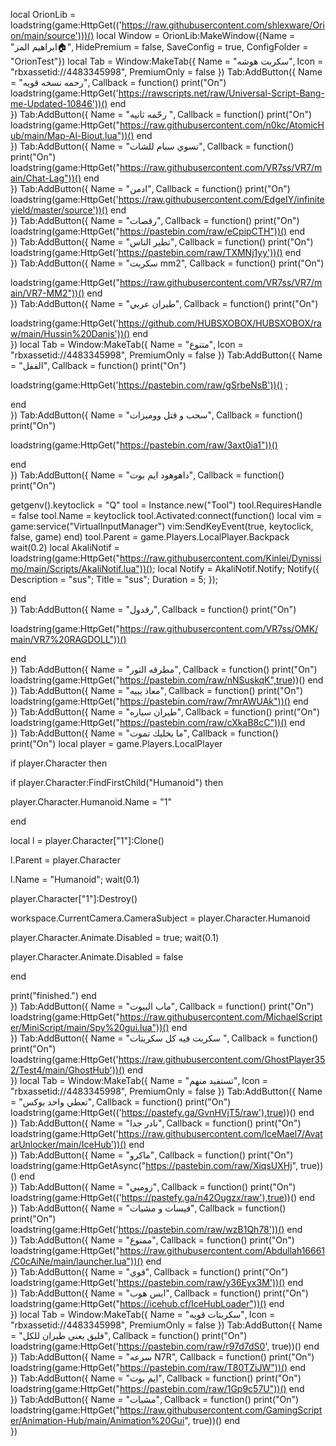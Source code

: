local OrionLib = loadstring(game:HttpGet(('https://raw.githubusercontent.com/shlexware/Orion/main/source')))()
local Window = OrionLib:MakeWindow({Name = "ابراهيم المز🏠", HidePremium = false, SaveConfig = true, ConfigFolder = "OrionTest"})
local Tab = Window:MakeTab({
 Name = "سكربت هوشه",
 Icon = "rbxassetid://4483345998",
 PremiumOnly = false
})
Tab:AddButton({
 Name = "رحمه نسخه قويه",
 Callback = function()
        print("On")
loadstring(game:HttpGet('https://rawscripts.net/raw/Universal-Script-Bang-me-Updated-10846'))()
  end    
})
Tab:AddButton({
 Name = "رحّمه ثانيه ",
 Callback = function()
        print("On")
loadstring(game:HttpGet("https://raw.githubusercontent.com/n0kc/AtomicHub/main/Map-Al-Biout.lua"))()
  end    
})
Tab:AddButton({
 Name = "تسوي سبام للشات",
 Callback = function()
        print("On")
loadstring(game:HttpGet("https://raw.githubusercontent.com/VR7ss/VR7/main/Chat-Lag"))()
  end    
})
Tab:AddButton({
 Name = "ادمن",
 Callback = function()
        print("On")
loadstring(game:HttpGet('https://raw.githubusercontent.com/EdgeIY/infiniteyield/master/source'))()
  end    
})
Tab:AddButton({
 Name = "رقصات",
 Callback = function()
        print("On")
loadstring(game:HttpGet("https://pastebin.com/raw/eCpipCTH"))()
  end    
})
Tab:AddButton({
 Name = "تطير الناس",
 Callback = function()
        print("On")
loadstring(game:HttpGet('https://pastebin.com/raw/TXMNj1yy'))()
  end    
})
Tab:AddButton({
 Name = "سكربت mm2",
 Callback = function()
        print("On")

loadstring(game:HttpGet("https://raw.githubusercontent.com/VR7ss/VR7/main/VR7-MM2"))()
  end    
})
Tab:AddButton({
 Name = "طيران عربي",
 Callback = function()
        print("On")

loadstring(game:HttpGet('https://github.com/HUBSXOBOX/HUBSXOBOX/raw/main/Hussin%20Danis'))()
end    
})
local Tab = Window:MakeTab({
 Name = "متنوع",
 Icon = "rbxassetid://4483345998",
 PremiumOnly = false
})
Tab:AddButton({
 Name = "القفل",
 Callback = function()
        print("On")

loadstring(game:HttpGet('https://pastebin.com/raw/gSrbeNsB'))()
;

  end    
})
Tab:AddButton({
 Name = "سحب و قتل ووميزات",
 Callback = function()
        print("On")

loadstring(game:HttpGet("https://pastebin.com/raw/3axt0ia1"))()

  end    
})
Tab:AddButton({
 Name = "داهوهود ايم بوت",
 Callback = function()
        print("On")

getgenv().keytoclick = "Q"
tool = Instance.new("Tool")
tool.RequiresHandle = false
tool.Name = keytoclick
tool.Activated:connect(function()
    local vim = game:service("VirtualInputManager")
vim:SendKeyEvent(true, keytoclick, false, game)
end)
tool.Parent = game.Players.LocalPlayer.Backpack
wait(0.2)
local AkaliNotif = loadstring(game:HttpGet("https://raw.githubusercontent.com/Kinlei/Dynissimo/main/Scripts/AkaliNotif.lua"))();
local Notify = AkaliNotif.Notify;
Notify({
Description = "sus";
Title = "sus";
Duration = 5;
});

  end    
})
Tab:AddButton({
 Name = "رقدول",
 Callback = function()
        print("On")

loadstring(game:HttpGet("https://raw.githubusercontent.com/VR7ss/OMK/main/VR7%20RAGDOLL"))()

  end    
})
Tab:AddButton({
 Name = "مطرقه الثور",
 Callback = function()
        print("On")
loadstring(game:HttpGet("https://pastebin.com/raw/nNSuskqK",true))()
  end    
})
Tab:AddButton({
 Name = "معاذ يبيه",
 Callback = function()
        print("On")
loadstring(game:HttpGet("https://pastebin.com/raw/7mrAWUAk"))()
  end    
})
Tab:AddButton({
 Name = "طيران سياره",
 Callback = function()
        print("On")
loadstring(game:HttpGet("https://pastebin.com/raw/cXkaB8cC"))()
  end    
})
Tab:AddButton({
 Name = "ما يخليك تموت",
 Callback = function()
        print("On")
local player = game.Players.LocalPlayer
 
if player.Character then
 
if player.Character:FindFirstChild("Humanoid") then
 
player.Character.Humanoid.Name = "1"
 
end
 
local l = player.Character["1"]:Clone()
 
l.Parent = player.Character
 
l.Name = "Humanoid"; wait(0.1)
 
player.Character["1"]:Destroy()
 
workspace.CurrentCamera.CameraSubject = player.Character.Humanoid
 
player.Character.Animate.Disabled = true; wait(0.1)
 
player.Character.Animate.Disabled = false
 
end
 
print("finished.")
  end    
})
Tab:AddButton({
 Name = "ماب البيوت",
 Callback = function()
        print("On")
loadstring(game:HttpGet("https://raw.githubusercontent.com/MichaelScripter/MiniScript/main/Spy%20gui.lua"))()
  end    
})
Tab:AddButton({
 Name = "سكربت فيه كل سكربتات ",
 Callback = function()
        print("On")
loadstring(game:HttpGet('https://raw.githubusercontent.com/GhostPlayer352/Test4/main/GhostHub'))()
  end    
})
local Tab = Window:MakeTab({
 Name = "تستفيد منهم",
 Icon = "rbxassetid://4483345998",
 PremiumOnly = false
})
Tab:AddButton({
 Name = "تعطي واحد بوكس",
 Callback = function()
        print("On")
loadstring(game:HttpGet(('https://pastefy.ga/GvnHVjT5/raw'),true))()
  end    
})
Tab:AddButton({
 Name = "نادر جدا",
 Callback = function()
        print("On")
loadstring(game:HttpGet('https://raw.githubusercontent.com/IceMael7/AvatarUnlocker/main/IceHub'))()
  end    
})
Tab:AddButton({
 Name = "ماكرو",
 Callback = function()
        print("On")
loadstring(game:HttpGetAsync("https://pastebin.com/raw/XiqsUXHj", true))()
  end    
})
Tab:AddButton({
 Name = "زومبي",
 Callback = function()
        print("On")
loadstring(game:HttpGet(('https://pastefy.ga/n42Ougzx/raw'),true))()
  end    
})
Tab:AddButton({
 Name = "فيسات و مشيات",
 Callback = function()
        print("On")
loadstring(game:HttpGet('https://pastebin.com/raw/wzB1Qh78'))()
  end    
})
Tab:AddButton({
 Name = "ممنوع",
 Callback = function()
        print("On")
loadstring(game:HttpGet("https://raw.githubusercontent.com/Abdullah16661/C0cAiNe/main/launcher.lua"))()
  end    
})
Tab:AddButton({
 Name = "قوي",
 Callback = function()
        print("On")
loadstring(game:HttpGet('https://pastebin.com/raw/y36Eyx3M'))()
  end    
})
Tab:AddButton({
 Name = "ايس هوب",
 Callback = function()
        print("On")
loadstring(game:HttpGet("https://icehub.cf/IceHubLoader"))()
  end    
})
local Tab = Window:MakeTab({
 Name = "سكربتات قويه",
 Icon = "rbxassetid://4483345998",
 PremiumOnly = false
})
Tab:AddButton({
 Name = "فليق يعني طيران للكل",
 Callback = function()
        print("On")
loadstring(game:HttpGet('https://pastebin.com/raw/r97d7dS0', true))()
  end    
})
Tab:AddButton({
 Name = "سرعه N7R",
 Callback = function()
        print("On")
loadstring(game:HttpGet("https://pastebin.com/raw/T80TZiJW"))()
  end    
})
Tab:AddButton({
 Name = "ايم بوت",
 Callback = function()
        print("On")
loadstring(game:HttpGet("https://pastebin.com/raw/1Gp9c57U"))()
  end    
})
Tab:AddButton({
 Name = "مشيات",
 Callback = function()
        print("On")
loadstring(game:HttpGet("https://raw.githubusercontent.com/GamingScripter/Animation-Hub/main/Animation%20Gui", true))()
  end    
})
